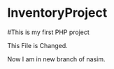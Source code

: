 # InventoryProject

#This is my first PHP project

This File is Changed.

Now I am in new branch of nasim.
